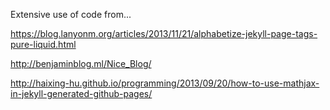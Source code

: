 Extensive use of code from...

https://blog.lanyonm.org/articles/2013/11/21/alphabetize-jekyll-page-tags-pure-liquid.html

http://benjaminblog.ml/Nice_Blog/

http://haixing-hu.github.io/programming/2013/09/20/how-to-use-mathjax-in-jekyll-generated-github-pages/